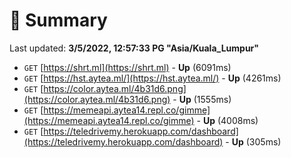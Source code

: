 # 📖 Summary
Last updated: **3/5/2022, 12:57:33 PG "Asia/Kuala_Lumpur"**

- `GET` [https://shrt.ml](https://shrt.ml) - **Up** (6091ms)
- `GET` [https://hst.aytea.ml/](https://hst.aytea.ml/) - **Up** (4261ms)
- `GET` [https://color.aytea.ml/4b31d6.png](https://color.aytea.ml/4b31d6.png) - **Up** (1555ms)
- `GET` [https://memeapi.aytea14.repl.co/gimme](https://memeapi.aytea14.repl.co/gimme) - **Up** (4008ms)
- `GET` [https://teledrivemy.herokuapp.com/dashboard](https://teledrivemy.herokuapp.com/dashboard) - **Up** (305ms)
